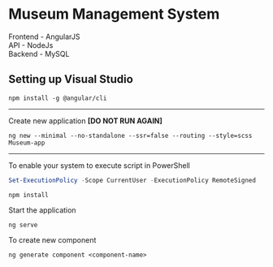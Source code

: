 # Museum Management System

Frontend - AngularJS\
API - NodeJs\
Backend - MySQL

## Setting up Visual Studio

```
npm install -g @angular/cli
```
---
Create new application **[DO NOT RUN AGAIN]**
```
ng new --minimal --no-standalone --ssr=false --routing --style=scss Museum-app
```
---
To enable your system to execute script in PowerShell
```powershell
Set-ExecutionPolicy -Scope CurrentUser -ExecutionPolicy RemoteSigned
```
```
npm install
```
Start the application 
```
ng serve
```
To create new component
```
ng generate component <component-name>
```
